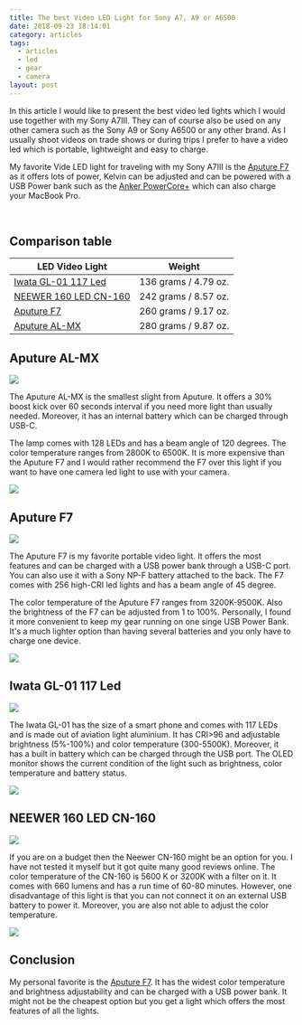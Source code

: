 ```yaml
---
title: The best Video LED Light for Sony A7, A9 or A6500
date: 2018-09-23 18:14:01
category: articles
tags:
  - articles
  - led
  - gear
  - camera
layout: post
---
```

In this article I would like to present the best video led lights which I would use together with my Sony A7III. They can of course also be used on any other camera such as the Sony A9 or Sony A6500 or any other brand. As I usually shoot videos on trade shows or during trips I prefer to have a video led which is portable, lightweight and easy to charge. 

My favorite Vide LED light for traveling with my Sony A7III is the <a rel="nofollow" href="https://amzn.to/2yPcW47" target="_blank" >Aputure F7</a> as it offers lots of power, Kelvin can be adjusted and can be powered with a USB Power bank such as the <a href="https://amzn.to/2JJDwzN" rel="nofollow">Anker PowerCore+</a> which can also charge your MacBook Pro.
  
<br>
<!--more-->
  
## Comparison table
  
<div class="table-responsive">
      <table class="table table-hover table-bordered list_items">
        <thead>
             <tr>
                <th>LED Video Light</th><th>Weight</th>
             </tr>
        </thead>
        <tbody>
        <tr>
          <td><a rel="nofollow" href="https://amzn.to/2JIdHA4" target="_blank" >Iwata GL-01 117 Led</a></td><td>136 grams / 4.79 oz. </td>
        </tr>
        <tr>
          <td><a rel="nofollow" href="https://amzn.to/2QhNECi" target="_blank" >NEEWER 160 LED CN-160</a></td><td>242 grams / 8.57 oz.</td>
        </tr>
        <tr>
          <td><a rel="nofollow" href="https://amzn.to/2yPcW47" target="_blank" >Aputure F7</a></td><td>260 grams / 9.17 oz.</td>
        </tr>
        <tr>
          <td><a rel="nofollow" href="https://amzn.to/2Qj7dKE" target="_blank" >Aputure AL-MX</a></td><td>280 grams / 9.87 oz.</td>
        </tr>
</tbody>
</table>
</div>
  
## Aputure AL-MX
  
<a rel="nofollow" href="https://www.amazon.com/Aputure-AL-MX-2800-6500K-Adjustable-Aircraft-Grade/dp/B07BTL6FKP/ref=as_li_ss_il?ie=UTF8&qid=1541497214&sr=8-3&keywords=aputure+almx&dpID=41KOXwnDArL&preST=_SY300_QL70_&dpSrc=srch&linkCode=li3&tag=hikeve-20&linkId=e0b32b7adc1ec18875fe4c4209707655" target="_blank"><img border="0" src="//ws-na.amazon-adsystem.com/widgets/q?_encoding=UTF8&ASIN=B07BTL6FKP&Format=_SL250_&ID=AsinImage&MarketPlace=US&ServiceVersion=20070822&WS=1&tag=hikeve-20" ></a><img src="https://ir-na.amazon-adsystem.com/e/ir?t=hikeve-20&l=li3&o=1&a=B07BTL6FKP" width="1" height="1" border="0" alt="" style="border:none !important; margin:0px !important;" />
  
The Aputure AL-MX is the smallest slight from Aputure. It offers a 30% boost kick over 60 seconds interval if you need more light than usually needed. Moreover, it has an internal battery which can be charged through USB-C.

The lamp comes with 128 LEDs and has a beam angle of 120 degrees. The color temperature ranges from 2800K to 6500K. It is more expensive than the Aputure F7 and I would rather recommend the F7 over this light if you want to have one camera led light to use with your camera.
  
<a rel="nofollow" href="https://amzn.to/2Qj7dKE" target="_blank" ><img src="http://www.hikeventures.com/buy.gif"></a>
  
## Aputure F7
  
<a rel="nofollow" href="https://www.amazon.com/Aputure-AL-F7-Lightweight-PERGEAR-Cloth/dp/B07BSDFLV5/ref=as_li_ss_il?ie=UTF8&qid=1541497107&sr=8-1-spons&keywords=aputure+f7&psc=1&linkCode=li3&tag=hikeve-20&linkId=fd4f817d7ede950d767718e83eb5f4c5" target="_blank"><img border="0" src="//ws-na.amazon-adsystem.com/widgets/q?_encoding=UTF8&ASIN=B07BSDFLV5&Format=_SL250_&ID=AsinImage&MarketPlace=US&ServiceVersion=20070822&WS=1&tag=hikeve-20" ></a><img src="https://ir-na.amazon-adsystem.com/e/ir?t=hikeve-20&l=li3&o=1&a=B07BSDFLV5" width="1" height="1" border="0" alt="" style="border:none !important; margin:0px !important;" />
  
The Aputure F7 is my favorite portable video light. It offers the most features and can be charged with a USB power bank through a USB-C port. You can also use it with a Sony NP-F battery attached to the back. The F7 comes with 256 high-CRI led lights and has a beam angle of 45 degree.

The color temperature of the Aputure F7 ranges from 3200K-9500K. Also the brightness of the F7 can be adjusted from 1 to 100%. Personally, I found it more convenient to keep my gear running on one singe USB Power Bank. It's a much lighter option than having several batteries and you only have to charge one device.

<a rel="nofollow" href="https://amzn.to/2yPcW47" target="_blank" ><img src="http://www.hikeventures.com/buy.gif"></a>
  
## Iwata GL-01 117 Led
  
<a rel="nofollow" href="https://www.amazon.com/dp/B07JJPLW18/ref=as_li_ss_il?ie=UTF8&linkCode=li3&tag=hikeve-20&linkId=dde886a40937bc6272f8943239e94f44" target="_blank"><img border="0" src="//ws-na.amazon-adsystem.com/widgets/q?_encoding=UTF8&ASIN=B07JJPLW18&Format=_SL250_&ID=AsinImage&MarketPlace=US&ServiceVersion=20070822&WS=1&tag=hikeve-20" ></a><img src="https://ir-na.amazon-adsystem.com/e/ir?t=hikeve-20&l=li3&o=1&a=B07JJPLW18" width="1" height="1" border="0" alt="" style="border:none !important; margin:0px !important;" />
  
The Iwata GL-01 has the size of a smart phone and comes with 117 LEDs and is made out of aviation light aluminium. It has CRI>96 and adjustable brightness (5%-100%) and color temperature (300-5500K).  Moreover, it has a built in battery which can be charged through the USB port. The OLED monitor shows the current condition of the light such as brightness, color temperature and battery status.
  
<a rel="nofollow" href="https://amzn.to/2JIdHA4" target="_blank" ><img src="http://www.hikeventures.com/buy.gif"></a>

## NEEWER 160 LED CN-160
  
<a rel="nofollow" href="https://www.amazon.com/Dimmable-Digital-Camcorder-Panasonic-Samsung/dp/B004TJ6JH6/ref=as_li_ss_il?s=electronics&ie=UTF8&qid=1541498879&sr=1-15&keywords=led+video+light&linkCode=li3&tag=hikeve-20&linkId=dfadb07b33750256aef01f30ab7b582e" target="_blank"><img border="0" src="//ws-na.amazon-adsystem.com/widgets/q?_encoding=UTF8&ASIN=B004TJ6JH6&Format=_SL250_&ID=AsinImage&MarketPlace=US&ServiceVersion=20070822&WS=1&tag=hikeve-20" ></a><img src="https://ir-na.amazon-adsystem.com/e/ir?t=hikeve-20&l=li3&o=1&a=B004TJ6JH6" width="1" height="1" border="0" alt="" style="border:none !important; margin:0px !important;" />
  
If you are on a budget then the Neewer CN-160 might be an option for you. I have not tested it myself but it got quite many good reviews online. The color temperature of the CN-160 is 5600 K or 3200K with a filter on it. It comes with 660 lumens and has a run time of 60-80 minutes. However, one disadvantage of this light is that you can not connect it on an external USB battery to power it. Moreover, you are also not able to adjust the color temperature.
  
<a rel="nofollow" href="https://amzn.to/2RDVdDt" target="_blank" ><img src="http://www.hikeventures.com/buy.gif"></a>

## Conclusion

My personal favorite is the <a rel="nofollow" href="https://amzn.to/2yPcW47" target="_blank" >Aputure F7</a>. It has the widest color temperature and brightness adjustability and can be charged with a USB power bank. It might not be the cheapest option but you get a light which offers the most features of all the lights.
